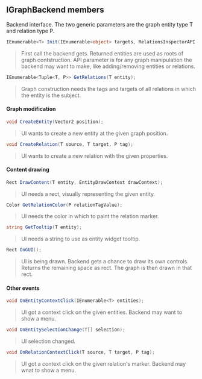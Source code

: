 IGraphBackend members
-------------

Backend interface. The two generic parameters are the graph entity type T and relation type P.

``` csharp
IEnumerable<T> Init(IEnumerable<object> targets, RelationsInspectorAPI api);
```
> First call the backend gets. Returned entities are used as roots of graph contstruction. API parameter is for any graph manipulation the backend may want to make, like adding/removing entities or relations.

``` csharp
IEnumerable<Tuple<T, P>> GetRelations(T entity);
```
> Graph construction needs the tags and targets of all relations in which the entity is the subject.

#### Graph modification

``` csharp
void CreateEntity(Vector2 position);
```
> UI wants to create a new entity at the given graph position.

``` csharp
void CreateRelation(T source, T target, P tag);
```
> UI wants to create a new relation with the given properties.

#### Content drawing

``` csharp
Rect DrawContent(T entity, EntityDrawContext drawContext);
```
> UI needs a rect, visually representing the given entity.

``` csharp
Color GetRelationColor(P relationTagValue);
```
> UI needs the color in which to paint the relation marker.

``` csharp
string GetTooltip(T entity);
```
> UI needs a string to use as entity widget tooltip.

``` csharp
Rect OnGUI();
```
> UI is being drawn. Backend gets a chance to draw its own controls. Returns the remaining space as rect. The graph is then drawn in that rect.

#### Other events

``` csharp
void OnEntityContextClick(IEnumerable<T> entities);
```
> UI got a context click on the given entities. Backend may want to show a menu.

``` csharp
void OnEntitySelectionChange(T[] selection);
```
> UI selection changed.

``` csharp
void OnRelationContextClick(T source, T target, P tag);
```
> UI got a context click on the given relation's marker. Backend may wnat to show a menu.